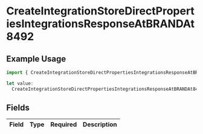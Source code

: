 # CreateIntegrationStoreDirectPropertiesIntegrationsResponseAtBRANDAt8492

## Example Usage

```typescript
import { CreateIntegrationStoreDirectPropertiesIntegrationsResponseAtBRANDAt8492 } from "@vercel/sdk/models/createintegrationstoredirectop.js";

let value:
  CreateIntegrationStoreDirectPropertiesIntegrationsResponseAtBRANDAt8492 = {};
```

## Fields

| Field       | Type        | Required    | Description |
| ----------- | ----------- | ----------- | ----------- |